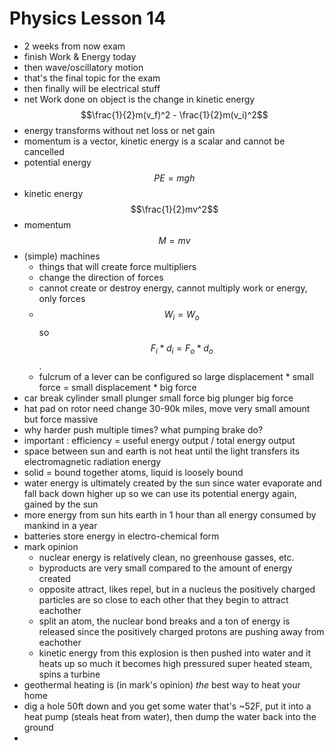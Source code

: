 # Physics Lesson 14
- 2 weeks from now exam
- finish Work & Energy today
- then wave/oscillatory motion
- that's the final topic for the exam
- then finally will be electrical stuff
- net Work done on object is the change in kinetic energy $$\frac{1}{2}m(v_f)^2 - \frac{1}{2}m(v_i)^2$$
- energy transforms without net loss or net gain
- momentum is a vector, kinetic energy is a scalar and cannot be cancelled
- potential energy $$PE=mgh$$
- kinetic energy $$\frac{1}{2}mv^2$$
- momentum $$M=mv$$
- (simple) machines
  - things that will create force multipliers
  - change the direction of forces
  - cannot create or destroy energy, cannot multiply work or energy, only forces
  - $$W_i=W_o$$ so $$F_i*d_i=F_o*d_o$$.
  - fulcrum of a lever can be configured so large displacement * small force = small displacement * big force
- car break cylinder small plunger small force big plunger big force
- hat pad on rotor need change 30-90k miles, move very small amount but force massive
- why harder push multiple times? what pumping brake do?
- important : efficiency = useful energy output / total energy output
- space between sun and earth is not heat until the light transfers its electromagnetic radiation energy
- solid = bound together atoms, liquid is loosely bound
- water energy is ultimately created by the sun since water evaporate and fall back down higher up so we can use its potential energy again, gained by the sun
- more energy from sun hits earth in 1 hour than all energy consumed by mankind in a year
- batteries store energy in electro-chemical form 
- mark opinion
  - nuclear energy is relatively clean, no greenhouse gasses, etc.
  - byproducts are very small compared to the amount of energy created
  - opposite attract, likes repel, but in a nucleus the positively charged particles are so close to each other that they begin to attract eachother
  - split an atom, the nuclear bond breaks and a ton of energy is released since the positively charged protons are pushing away from eachother
  - kinetic energy from this explosion is then pushed into water and it heats up so much it becomes high pressured super heated steam, spins a turbine
- geothermal heating is (in mark's opinion) *the* best way to heat your home
- dig a hole 50ft down and you get some water that's ~52F, put it into a heat pump (steals heat from water), then dump the water back into the ground
- 
